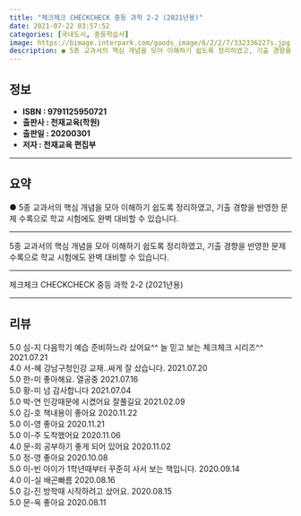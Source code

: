 ```yaml
---
title: "체크체크 CHECKCHECK 중등 과학 2-2 (2021년용)"
date: 2021-07-22 03:57:52
categories: [국내도서, 중등학습서]
image: https://bimage.interpark.com/goods_image/6/2/2/7/332336227s.jpg
description: ● 5종 교과서의 핵심 개념을 모아 이해하기 쉽도록 정리하였고, 기출 경향을 반영한 문제 수록으로 학교 시험에도 완벽 대비할 수 있습니다.
---
```


## **정보**

- **ISBN : 9791125950721**
- **출판사 : 천재교육(학원)**
- **출판일 : 20200301**
- **저자 : 천재교육 편집부**

------



## **요약**

●  5종 교과서의 핵심 개념을 모아 이해하기 쉽도록 정리하였고, 기출 경향을 반영한 문제 수록으로 학교 시험에도 완벽 대비할 수 있습니다.

------

5종 교과서의 핵심 개념을 모아 이해하기 쉽도록 정리하였고, 기출 경향을 반영한 문제 수록으로 학교 시험에도 완벽 대비할 수 있습니다.

------


체크체크 CHECKCHECK 중등 과학 2-2 (2021년용) 

------


## **리뷰** 

5.0 심-지 다음학기 예습 준비하느라 샀어요^^
늘 믿고 보는 체크체크 시리즈^^ 2021.07.21 <br/>4.0 서-혜 강남구청인강 교재..싸게 잘 샀습니다. 2021.07.20 <br/>5.0 한-미 좋아해요. 열공중 2021.07.16 <br/>5.0 황-미 넘 감사합니다  2021.07.04 <br/>5.0 박-연 인강때문에 시켰어요
잘풀길요 2021.02.09 <br/>5.0 김-호 책내용이 좋아요 2020.11.22 <br/>5.0 이-영 좋아요 2020.11.21 <br/>5.0 이-주 도착했어요 2020.11.06 <br/>4.0 문-희 공부하기 좋게 되어 있어요 2020.11.02 <br/>5.0 정-영 좋아요 2020.10.08 <br/>5.0 이-빈 아이가 1학년때부터 꾸준히 사서 보는 책입니다. 2020.09.14 <br/>4.0 이-실 배곤빠름 2020.08.16 <br/>5.0 김-진 방학때 시작하려고 샀어요. 2020.08.15 <br/>5.0 문-옥 좋아요 2020.08.11 <br/>